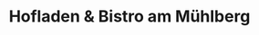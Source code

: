 ---
title: "Hofladen & Bistro am Mühlberg"
url: /harztor/hofladen-und-bistro-am-muehlberg/
shop: Lebensmittel
---